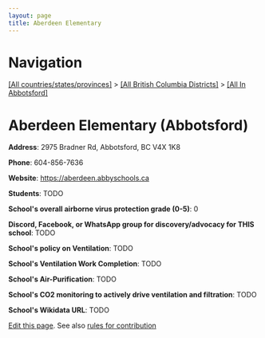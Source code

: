 ```yaml
---
layout: page
title: Aberdeen Elementary
---
```

# Navigation

[[All countries/states/provinces]](../../..) > [[All British Columbia Districts]](../..) > [[All In Abbotsford]](..)

# Aberdeen Elementary (Abbotsford)

**Address**: 2975 Bradner Rd, Abbotsford, BC V4X 1K8

**Phone**: 604-856-7636

**Website**: <https://aberdeen.abbyschools.ca>

**Students**: TODO

**School's overall airborne virus protection grade (0-5)**: 0

**Discord, Facebook, or WhatsApp group for discovery/advocacy for THIS school**: TODO

**School's policy on Ventilation**: TODO

**School's Ventilation Work Completion**: TODO

**School's Air-Purification**: TODO

**School's CO2 monitoring to actively drive ventilation and filtration**: TODO

**School's Wikidata URL**: TODO


[Edit this page](https://github.com/ventilate-schools/BC/edit/main/./Abbotsford/Aberdeen_Elementary.md). See also [rules for contribution](../../../contribution-rules/)